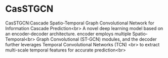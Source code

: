 CasSTGCN
==== 
CasSTGCN:Cascade Spatio-Temporal Graph Convolutional Network for Information Cascade Prediction\<br>
A novel deep learning model based on an encoder-decoder architecture. encoder employs multiple Spatio-Temporal\<br>
Graph Convolutional (ST-GCN) modules, and the decoder further leverages Temporal Convolutional Networks (TCN) \<br>
to extract multi-scale temporal features for accurate prediction\<br>
